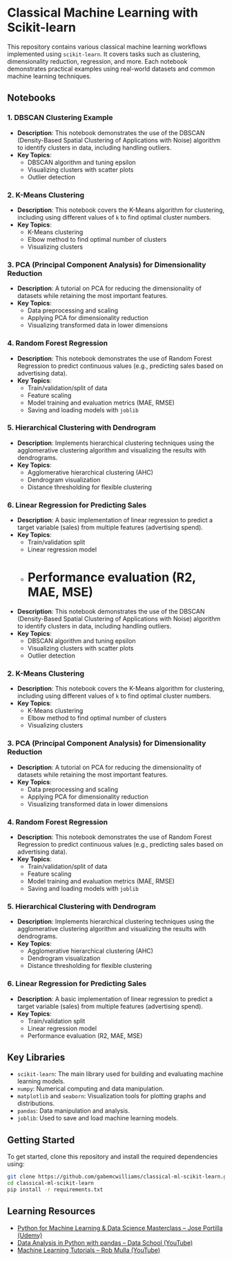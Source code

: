 # Classical Machine Learning with Scikit-learn

This repository contains various classical machine learning workflows implemented using `scikit-learn`. It covers tasks
such as clustering, dimensionality reduction, regression, and more. Each notebook demonstrates practical examples using
real-world datasets and common machine learning techniques.

## Notebooks

### 1. **DBSCAN Clustering Example**

- **Description**: This notebook demonstrates the use of the DBSCAN (Density-Based Spatial Clustering of Applications
  with Noise) algorithm to identify clusters in data, including handling outliers.
- **Key Topics**:
    - DBSCAN algorithm and tuning epsilon
    - Visualizing clusters with scatter plots
    - Outlier detection

### 2. **K-Means Clustering**

- **Description**: This notebook covers the K-Means algorithm for clustering, including using different values of `k` to
  find optimal cluster numbers.
- **Key Topics**:
    - K-Means clustering
    - Elbow method to find optimal number of clusters
    - Visualizing clusters

### 3. **PCA (Principal Component Analysis) for Dimensionality Reduction**

- **Description**: A tutorial on PCA for reducing the dimensionality of datasets while retaining the most important
  features.
- **Key Topics**:
    - Data preprocessing and scaling
    - Applying PCA for dimensionality reduction
    - Visualizing transformed data in lower dimensions

### 4. **Random Forest Regression**

- **Description**: This notebook demonstrates the use of Random Forest Regression to predict continuous values (e.g.,
  predicting sales based on advertising data).
- **Key Topics**:
    - Train/validation/split of data
    - Feature scaling
    - Model training and evaluation metrics (MAE, RMSE)
    - Saving and loading models with `joblib`

### 5. **Hierarchical Clustering with Dendrogram**

- **Description**: Implements hierarchical clustering techniques using the agglomerative clustering algorithm and
  visualizing the results with dendrograms.
- **Key Topics**:
    - Agglomerative hierarchical clustering (AHC)
    - Dendrogram visualization
    - Distance thresholding for flexible clustering

### 6. **Linear Regression for Predicting Sales**

- **Description**: A basic implementation of linear regression to predict a target variable (sales) from multiple
  features (advertising spend).
- **Key Topics**:
    - Train/validation split
    - Linear regression model
    - Performance evaluation (R2, MAE, MSE)
      =======
- **Description**: This notebook demonstrates the use of the DBSCAN (Density-Based Spatial Clustering of Applications
  with Noise) algorithm to identify clusters in data, including handling outliers.
- **Key Topics**:
    - DBSCAN algorithm and tuning epsilon
    - Visualizing clusters with scatter plots
    - Outlier detection

### 2. **K-Means Clustering**

- **Description**: This notebook covers the K-Means algorithm for clustering, including using different values of `k` to
  find optimal cluster numbers.
- **Key Topics**:
    - K-Means clustering
    - Elbow method to find optimal number of clusters
    - Visualizing clusters

### 3. **PCA (Principal Component Analysis) for Dimensionality Reduction**

- **Description**: A tutorial on PCA for reducing the dimensionality of datasets while retaining the most important
  features.
- **Key Topics**:
    - Data preprocessing and scaling
    - Applying PCA for dimensionality reduction
    - Visualizing transformed data in lower dimensions

### 4. **Random Forest Regression**

- **Description**: This notebook demonstrates the use of Random Forest Regression to predict continuous values (e.g.,
  predicting sales based on advertising data).
- **Key Topics**:
    - Train/validation/split of data
    - Feature scaling
    - Model training and evaluation metrics (MAE, RMSE)
    - Saving and loading models with `joblib`

### 5. **Hierarchical Clustering with Dendrogram**

- **Description**: Implements hierarchical clustering techniques using the agglomerative clustering algorithm and
  visualizing the results with dendrograms.
- **Key Topics**:
    - Agglomerative hierarchical clustering (AHC)
    - Dendrogram visualization
    - Distance thresholding for flexible clustering

### 6. **Linear Regression for Predicting Sales**

- **Description**: A basic implementation of linear regression to predict a target variable (sales) from multiple
  features (advertising spend).
- **Key Topics**:
    - Train/validation split
    - Linear regression model
    - Performance evaluation (R2, MAE, MSE)

## Key Libraries

- `scikit-learn`: The main library used for building and evaluating machine learning models.
- `numpy`: Numerical computing and data manipulation.
- `matplotlib` and `seaborn`: Visualization tools for plotting graphs and distributions.
- `pandas`: Data manipulation and analysis.
- `joblib`: Used to save and load machine learning models.

## Getting Started

To get started, clone this repository and install the required dependencies using:

```bash
git clone https://github.com/gabemcwilliams/classical-ml-scikit-learn.git
cd classical-ml-scikit-learn
pip install -r requirements.txt
```

## Learning Resources

- [Python for Machine Learning & Data Science Masterclass – Jose Portilla (Udemy)](https://www.udemy.com/course/python-for-machine-learning-data-science-masterclass)
- [Data Analysis in Python with pandas – Data School (YouTube)](https://www.youtube.com/playlist?list=PL5-da3qGB5ICCsgW1MxlZ0Hq8LL5U3u9y)
- [Machine Learning Tutorials – Rob Mulla (YouTube)](https://www.youtube.com/playlist?list=PL7RwtdVQXQ8o6CYe1Teo7FzkrQQoT0c9i)
